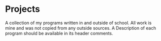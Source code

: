 # Projects
A collection of my programs written in and outside of school.
All work is mine and was not copied from any outside sources. 
A Description of each program should be available in its header comments.
